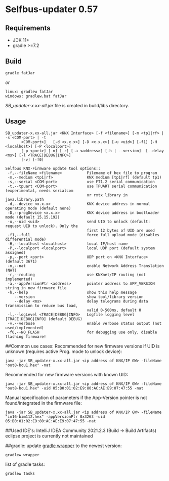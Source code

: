 # Selfbus-updater 0.57

## Requirements

* JDK 11+
* gradle >=7.2

## Build
```
gradle fatJar
```
*or*
```
linux: gradlew fatJar
windows: gradlew.bat fatJar
```
*SB_updater-x.xx-all.jar* file is created in build/libs directory.

## Usage
```
SB_updater-x.xx-all.jar <KNX Interface> [-f <filename>] [-m <tp1|rf> | -s <COM-port> | -t
       <COM-port>]   [-d <x.x.x>] [-D <x.x.x>] [-u <uid>] [-f1] [-H <localhost>] [-P <localport>]
       [-p <port>] [-n] [-r] [-a <address>] [-h | --version]  [--delay <ms>] [-l <TRACE|DEBUG|INFO>]
       [-v] [-f0]

Selfbus KNX-Firmware update tool options::
 -f,--fileName <filename>           Filename of hex file to program
 -m,--medium <tp1|rf>               KNX medium [tp1|rf] (default tp1)
 -s,--serial <COM-port>             use FT1.2 serial communication
 -t,--tpuart <COM-port>             use TPUART serial communication (experimental, needs serialcom
                                    or rxtx library in java.library.path
 -d,--device <x.x.x>                KNX device address in normal operating mode (default none)
 -D,--progDevice <x.x.x>            KNX device address in bootloader mode (default 15.15.192)
 -u,--uid <uid>                     send UID to unlock (default: request UID to unlock). Only the
                                    first 12 bytes of UID are used
 -f1,--full                         force full upload mode (disables differential mode)
 -H,--localhost <localhost>         local IP/host name
 -P,--localport <localport>         local UDP port (default system assigned)
 -p,--port <port>                   UDP port on <KNX Interface> (default 3671)
 -n,--nat                           enable Network Address Translation (NAT)
 -r,--routing                       use KNXnet/IP routing (not implemented)
 -a,--appVersionPtr <address>       pointer address to APP_VERSION string in new firmware file
 -h,--help                          show this help message
    --version                       show tool/library version
    --delay <ms>                    delay telegrams during data transmission to reduce bus load,
                                    valid 0-500ms, default 0
 -l,--logLevel <TRACE|DEBUG|INFO>   Logfile logging level [TRACE|DEBUG|INFO] (default DEBUG)
 -v,--verbose                       enable verbose status output (not used/implemented)
 -f0,--NO_FLASH                     for debugging use only, disable flashing firmware!
```

##Common use cases:
Recommended for new firmware versions if UID is unknown (requires active Prog. mode to unlock device):
```
java -jar SB_updater-x.xx-all.jar <ip address of KNX/IP GW> -fileName "out8-bcu1.hex" -nat
```
Recommended for new firmware versions with known UID:
```
java -jar SB_updater-x.xx-all.jar <ip address of KNX/IP GW> -fileName "out8-bcu1.hex" -uid 05:B0:01:02:E9:80:AC:AE:E9:07:47:55 -nat 
```
Manual specification of parameters if the App-Version pointer is not found/integrated in the firmware file:
```
java -jar SB_updater-x.xx-all.jar <ip address of KNX/IP GW> -fileName "in16-bim112.hex" -appVersionPtr 0x3263 -uid 05:B0:01:02:E9:80:AC:AE:E9:07:47:55 -nat 
```

##Used IDE's:
IntelliJ IDEA Community 2021.2.3 (Build -> Build Artifacts)<br>
eclipse project is currently not maintained

##gradle:
update [gradle wrapper](gradle/wrapper) to the newest version:
```
gradlew wrapper
```

list of gradle tasks:
```
gradlew tasks
```